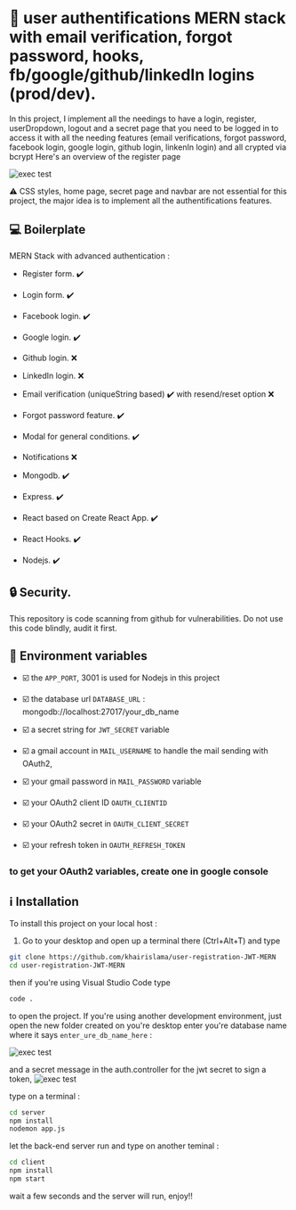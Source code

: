 # :rocket: user authentifications MERN stack with email verification, forgot password, hooks, fb/google/github/linkedIn logins (prod/dev).

In this project, I implement all the needings to have a login, register, userDropdown, logout and a secret page that you need to be logged in to access it with all the needing features (email verifications, forgot password, facebook login, google login, github login, linkenIn login) and all crypted via bcrypt
Here's an overview of the register page

![exec test](https://i.ibb.co/fFd1q7S/screencapture-localhost-3000-register-2021-06-20-23-15-13.png)

:warning: CSS styles, home page, secret page and navbar are not essential for this project, the major idea is to implement all the authentifications features.

## :computer: Boilerplate

MERN Stack with advanced authentication :

- Register form. :heavy_check_mark:

- Login form. :heavy_check_mark:

- Facebook login. :heavy_check_mark:

- Google login. :heavy_check_mark:

- Github login. :x:

- LinkedIn login. :x:

- Email verification (uniqueString based) :heavy_check_mark: with resend/reset option :x:

- Forgot password feature. :heavy_check_mark:

- Modal for general conditions. :heavy_check_mark:

- Notifications :x:

- Mongodb. :heavy_check_mark:

- Express. :heavy_check_mark:

- React based on Create React App. :heavy_check_mark:

- React Hooks. :heavy_check_mark:

- Nodejs. :heavy_check_mark:

## :lock: Security.

This repository is code scanning from github for vulnerabilities. Do not use this code blindly, audit it first.

## :red_circle: Environment variables

- :ballot_box_with_check: the `APP_PORT`, 3001 is used for Nodejs in this project

- :ballot_box_with_check: the database url `DATABASE_URL` : mongodb://localhost:27017/your_db_name

- :ballot_box_with_check: a secret string for `JWT_SECRET` variable

- :ballot_box_with_check: a gmail account in `MAIL_USERNAME` to handle the mail sending with OAuth2,

- :ballot_box_with_check: your gmail password in `MAIL_PASSWORD` variable

- :ballot_box_with_check: your OAuth2 client ID `OAUTH_CLIENTID`

- :ballot_box_with_check: your OAuth2 secret in `OAUTH_CLIENT_SECRET`

- :ballot_box_with_check: your refresh token in `OAUTH_REFRESH_TOKEN`

### to get your OAuth2 variables, create one in google console

## :information_source: Installation

To install this project on your local host :

1. Go to your desktop and open up a terminal there (Ctrl+Alt+T) and type

```sh
git clone https://github.com/khairislama/user-registration-JWT-MERN
cd user-registration-JWT-MERN
```

then if you're using Visual Studio Code type

```sh
code .
```

to open the project. If you're using another development environment, just open the new folder created on you're desktop
enter you're database name where it says `enter_ure_db_name_here` :

![exec test](https://i.ibb.co/xH4q6Pb/image.png)

and a secret message in the auth.controller for the jwt secret to sign a token,
![exec test](https://i.ibb.co/hBhYf3z/image.png)

type on a terminal :

```sh
cd server
npm install
nodemon app.js
```

let the back-end server run and type on another teminal :

```sh
cd client
npm install
npm start
```

wait a few seconds and the server will run, enjoy!!
